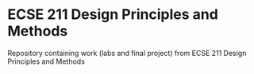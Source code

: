 # ECSE 211 Design Principles and Methods
Repository containing work (labs and final project) from ECSE 211 Design Principles and Methods 
